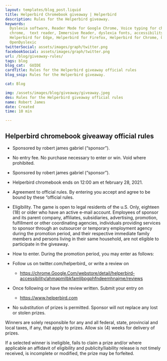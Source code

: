 ```yaml
---
layout: templates/blog_post.liquid
title: Helperbird Chromebook giveaway | Helperbird
description: Rules for the Helperbird giveaway.
keywords:
  Dyslexia software, Reader Mode for Google Chrome, Voice typing for chrome, Text to speech for
  chrome,  text reader, Immersive Reader, dyslexia fonts, accessibility software, dyslexia software,
  Helperbird for Edge, Helperbird for Firefox, Helperbird for Chrome, Opendyslexic for Chrome,
  OpenDyslexic
twitterSocial: assets/images/graph/twitter.png
facebookSocial: assets/images/graph/twitter.png
url: /blog/giveaway-rules/
tags: blog
blog_cat:  GUIDE
cardTitle: Rules for the Helperbird giveaway official rules
blog_snip: Rules for the Helperbird giveaway.

cat: Blog

img: /assets/images/blog/giveaway/giveaway.jpeg
des: Rules for the Helperbird giveaway official rules
name: Robert James
date: Created
time: 10 min

---
```


  

## Helperbird chromebook giveaway official rules

  

- Sponsored by robert james gabriel (“sponsor”).

- No entry fee. No purchase necessary to enter or win. Void where prohibited.

- Sponsored by robert james gabriel (“sponsor”).

- Helperbird chromebook ends on 12:00 am et february 28, 2021.

- Agreement to official rules. By entering you accept and agree to be bound by these “official rules.

- Eligibility. The game is open to legal residents of the u.S. Only, eighteen (18) or older who have an active e-mail account. Employees of sponsor and its parent company, affiliates, subsidiaries, advertising, promotion, fulfillment or other coordinating agencies, individuals providing services to sponsor through an outsourcer or temporary employment agency during the promotion period, and their respective immediate family members and persons living in their same household, are not eligible to participate in the giveaway.

- How to enter. During the promotion period, you may enter as follows:

- Follow us on twitter.com/helperbird\_ or write a review on

	- https://chrome.Google.Com/webstore/detail/helperbird-accessibility/ahmapmilbkfamljbpgphfndeemhnajme/reviews

- Once following or have the review written. Submit your entry on

	- https://www.helperbird.com

- No substitution of prizes is permitted. Sponsor will not replace any lost or stolen prizes.

Winners are solely responsible for any and all federal, state, provincial and local taxes, if any, that apply to prizes. Allow six (4) weeks for delivery of prizes.

If a selected winner is ineligible, fails to claim a prize and/or where applicable an affidavit of eligibility and publicity/liability release is not timely received, is incomplete or modified, the prize may be forfeited.
